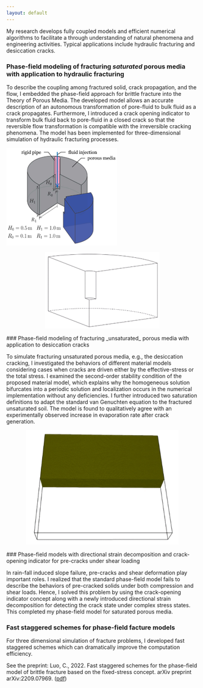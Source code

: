 ```yaml
---
layout: default
---
```


My research develops fully coupled models and efficient numerical algorithms to facilitate a through understanding of natural phenomena and engineering activities. Typical applications include hydraulic fracturing and desiccation cracks. 


### Phase-field modeling of fracturing _saturated_ porous media with application to hydraulic fracturing

To describe the coupling among fractured solid, crack propagation, and the flow, I embedded the phase-field approach for brittle fracture into the Theory of Porous Media. The developed model allows an accurate description of an autonomous transformation of pore-fluid to bulk fluid as a crack propagates. Furthermore, I introduced a crack opening indicator to transform bulk fluid back to pore-fluid in a closed crack so that the reversible flow transformation is compatible with the irreversible cracking phenomena. The model has been implemented for three-dimensional simulation of hydraulic fracturing processes.

<div style="width:290px"><img src="/resources/hf-sample.jpg"></div> 

<p align="center">
 <img src="/resources/hf3d.gif" width="300" height="200" >
</p>
### Phase-field modeling of fracturing _unsaturated_ porous media with application to desiccation cracks

To simulate fracturing unsaturated porous media, e.g., the desiccation cracking, I investigated the behaviors of different material models considering cases when cracks are driven either by the effective-stress or the total stress. I examined the second-order stability condition of the proposed material model, which explains why the homogeneous solution bifurcates into a periodic solution and localization occurs in the numerical implementation without any deficiencies. I further introduced two saturation definitions to adapt the standard van Genuchten equation to the fractured unsaturated soil. The model is found to qualitatively agree with an experimentally observed increase in evaporation rate after crack generation. 
<p align="center">
<img src="/resources/dc.gif" width="400" height="300">
</p>
### Phase-field models with directional strain decomposition and crack-opening indicator for pre-cracks under shear loading

In rain-fall induced slope failure, pre-cracks and shear deformation play important roles. I realized that the standard phase-field model fails to describe the behaviors of pre-cracked solids under both compression and shear loads. Hence, I solved this problem by using the crack-opening indicator concept along with a newly introduced directional strain decomposition for detecting the crack state under complex stress states. This completed my phase-field model for saturated porous media. 

### Fast staggered schemes for phase-field facture models

For three dimensional simulation of fracture problems, I developed fast staggered schemes which can dramatically improve the computation efficiency. 


See the preprint: Luo, C., 2022. Fast staggered schemes for the phase-field model of brittle fracture based on the fixed-stress concept. arXiv preprint arXiv:2209.07969. ([pdf](https://arxiv.org/pdf/2209.07969.pdf))
